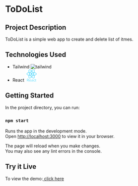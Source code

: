 # ToDoList

## Project Description
ToDoList is a simple web app to create and delete list of itmes.

## Technologies Used
- Tailwind <img src="https://www.vectorlogo.zone/logos/tailwindcss/tailwindcss-icon.svg" alt="tailwind" width="40" height="40"/><br>
- React <img src="https://raw.githubusercontent.com/devicons/devicon/master/icons/react/react-original-wordmark.svg" alt="react" width="40" height="40"/>

## Getting Started
In the project directory, you can run:
### `npm start`

Runs the app in the development mode.\
Open [http://localhost:3000](http://localhost:3000) to view it in your browser.

The page will reload when you make changes.\
You may also see any lint errors in the console.

## Try it Live
To view the demo:<a href="https://beamish-kitsune-917891.netlify.app/" target="_blank"> click here</a>
